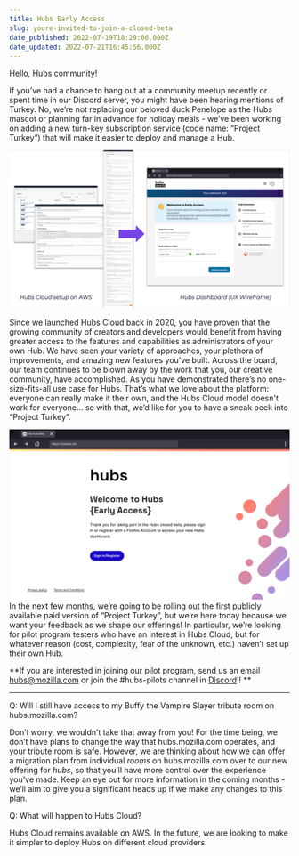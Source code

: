 ```yaml
---
title: Hubs Early Access
slug: youre-invited-to-join-a-closed-beta
date_published: 2022-07-19T18:29:06.000Z
date_updated: 2022-07-21T16:45:56.000Z
---
```


Hello, Hubs community!

If you’ve had a chance to hang out at a community meetup recently or spent time in our Discord server, you might have been hearing mentions of Turkey. No, we’re not replacing our beloved duck Penelope as the Hubs mascot or planning far in advance for holiday meals - we’ve been working on adding a new turn-key subscription service (code name: “Project Turkey”) that will make it easier to deploy and manage a Hub.

![](./content/images/2022/07/HubsWires.png)

Since we launched Hubs Cloud back in 2020, you have proven that the growing community of creators and developers would benefit from having greater access to the features and capabilities as administrators of your own Hub. We have seen your variety of approaches, your plethora of improvements, and amazing new features you’ve built. Across the board, our team continues to be blown away by the work that you, our creative community, have accomplished. As you have demonstrated there’s no one-size-fits-all use case for Hubs. That’s what we love about the platform: everyone can really make it their own, and the Hubs Cloud model doesn't work for everyone… so with that, we’d like for you to have a sneak peek into “Project Turkey”.

![Mock-up of Hubs Early Access welcome page](./content/images/2022/07/Early-Access-Creator-Labs-image.png)
In the next few months, we’re going to be rolling out the first publicly available paid version of “Project Turkey”, but we’re here today because we want your feedback as we shape our offerings! In particular, we’re looking for pilot program testers who have an interest in Hubs Cloud, but for whatever reason (cost, complexity, fear of the unknown, etc.) haven’t set up their own Hub.

**If you are interested in joining our pilot program, send us an email [hubs@mozilla.com](mailto:hubs@mozilla.com) or join the #hubs-pilots channel in [Discord](https://discord.com/invite/sBMqSjCndj)!! **

---

Q: Will I still have access to my Buffy the Vampire Slayer tribute room on hubs.mozilla.com?

Don’t worry, we wouldn’t take that away from you! For the time being, we don’t have plans to change the way that hubs.mozilla.com operates, and your tribute room is safe. However, we are thinking about how we can offer a migration plan from individual _rooms_ on hubs.mozilla.com over to our new offering for _hubs_, so that you’ll have more control over the experience you’ve made. Keep an eye out for more information in the coming months - we’ll aim to give you a significant heads up if we make any changes to this plan.

Q: What will happen to Hubs Cloud?

Hubs Cloud remains available on AWS. In the future, we are looking to make it simpler to deploy Hubs on different cloud providers.

